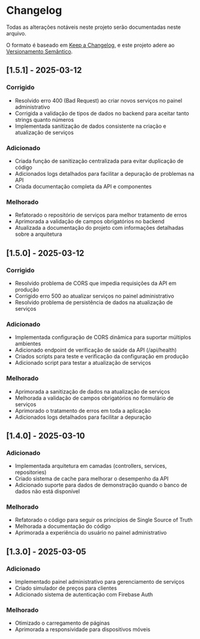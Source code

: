 # Changelog

Todas as alterações notáveis neste projeto serão documentadas neste arquivo.

O formato é baseado em [Keep a Changelog](https://keepachangelog.com/en/1.0.0/),
e este projeto adere ao [Versionamento Semântico](https://semver.org/spec/v2.0.0.html).

## [1.5.1] - 2025-03-12

### Corrigido
- Resolvido erro 400 (Bad Request) ao criar novos serviços no painel administrativo
- Corrigida a validação de tipos de dados no backend para aceitar tanto strings quanto números
- Implementada sanitização de dados consistente na criação e atualização de serviços

### Adicionado
- Criada função de sanitização centralizada para evitar duplicação de código
- Adicionados logs detalhados para facilitar a depuração de problemas na API
- Criada documentação completa da API e componentes

### Melhorado
- Refatorado o repositório de serviços para melhor tratamento de erros
- Aprimorada a validação de campos obrigatórios no backend
- Atualizada a documentação do projeto com informações detalhadas sobre a arquitetura

## [1.5.0] - 2025-03-12

### Corrigido
- Resolvido problema de CORS que impedia requisições da API em produção
- Corrigido erro 500 ao atualizar serviços no painel administrativo
- Resolvido problema de persistência de dados na atualização de serviços

### Adicionado
- Implementada configuração de CORS dinâmica para suportar múltiplos ambientes
- Adicionado endpoint de verificação de saúde da API (/api/health)
- Criados scripts para teste e verificação da configuração em produção
- Adicionado script para testar a atualização de serviços

### Melhorado
- Aprimorada a sanitização de dados na atualização de serviços
- Melhorada a validação de campos obrigatórios no formulário de serviços
- Aprimorado o tratamento de erros em toda a aplicação
- Adicionados logs detalhados para facilitar a depuração

## [1.4.0] - 2025-03-10

### Adicionado
- Implementada arquitetura em camadas (controllers, services, repositories)
- Criado sistema de cache para melhorar o desempenho da API
- Adicionado suporte para dados de demonstração quando o banco de dados não está disponível

### Melhorado
- Refatorado o código para seguir os princípios de Single Source of Truth
- Melhorada a documentação do código
- Aprimorada a experiência do usuário no painel administrativo

## [1.3.0] - 2025-03-05

### Adicionado
- Implementado painel administrativo para gerenciamento de serviços
- Criado simulador de preços para clientes
- Adicionado sistema de autenticação com Firebase Auth

### Melhorado
- Otimizado o carregamento de páginas
- Aprimorada a responsividade para dispositivos móveis
